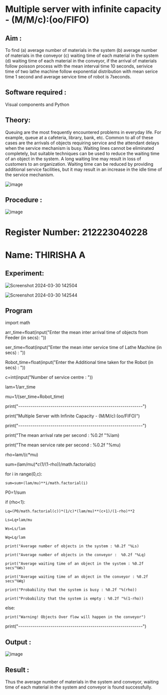 # Multiple server with infinite capacity - (M/M/c):(oo/FIFO)
## Aim :
To find (a) average number of materials in the system (b) average number of materials in the conveyor (c) waiting time of each material in the system (d) waiting time of each material in the conveyor, if the arrival  of materials follow poisson process with the mean interval time 10 seconds, serivice time of two lathe machine follow exponential distribution with mean serice time 1 second and average service time of robot is 7seconds.

## Software required :
Visual components and Python

## Theory:
Queuing are the most frequently encountered problems in everyday life. For example, queue at a cafeteria, library, bank, etc. Common to all of these cases are the arrivals of objects requiring service and the attendant delays when the service mechanism is busy. Waiting lines cannot be eliminated completely, but suitable techniques can be used to reduce the waiting time of an object in the system. A long waiting line may result in loss of customers to an organization. Waiting time can be reduced by providing additional service facilities, but it may result in an increase in the idle time of the service mechanism.

![image](https://user-images.githubusercontent.com/103921593/203238035-1c8109bc-cbf2-4c77-baea-c5b682a752ef.png)

## Procedure :

![image](https://user-images.githubusercontent.com/103921593/203238265-176740b0-eae2-4772-90be-5449869ac9b0.png)

# Register Number: 212223040228

# Name: THIRISHA A

## Experiment:

![Screenshot 2024-03-30 142504](https://github.com/thirisha-0610/Muttiple-capacity-with-infinite-capacity/assets/149347494/302e0919-a4d4-42db-879a-7ba3f1fb5139)

![Screenshot 2024-03-30 142544](https://github.com/thirisha-0610/Muttiple-capacity-with-infinite-capacity/assets/149347494/a4732135-2743-480b-b2db-d2e0a6f58cfd)


## Program

import math

arr_time=float(input("Enter the mean inter arrival time of objects from Feeder (in secs): "))

ser_time=float(input("Enter the mean  inter service time of Lathe Machine (in secs) :  "))

Robot_time=float(input("Enter the Additional time taken for the Robot (in secs) :  "))

c=int(input("Number of service centre :  "))

lam=1/arr_time

mu=1/(ser_time+Robot_time)

print("--------------------------------------------------------------")

print("Multiple Server with Infinite Capacity - (M/M/c):(oo/FIFO)")

print("--------------------------------------------------------------")

print("The mean arrival rate per second : %0.2f "%lam)

print("The mean service rate per second : %0.2f "%mu)

rho=lam/(c*mu)

sum=(lam/mu)**c*(1/(1-rho))/math.factorial(c)

for i in range(0,c):

    sum=sum+(lam/mu)**i/math.factorial(i)
    
P0=1/sum

if (rho<1):

    Lq=(P0/math.factorial(c))*(1/c)*(lam/mu)**(c+1)/(1-rho)**2
    
    Ls=Lq+lam/mu
    
    Ws=Ls/lam
    
    Wq=Lq/lam
    
    print("Average number of objects in the system : %0.2f "%Ls)
    
    print("Average number of objects in the conveyor :  %0.2f "%Lq)
    
    print("Average waiting time of an object in the system : %0.2f secs"%Ws)
    
    print("Average waiting time of an object in the conveyor : %0.2f secs"%Wq)
    
    print("Probability that the system is busy : %0.2f "%(rho))
    
    print("Probability that the system is empty : %0.2f "%(1-rho))
    
else:

    print("Warning! Objects Over flow will happen in the conveyor")
    
print("--------------------------------------------------------------")


## Output :

![image](https://github.com/thirisha-0610/Muttiple-capacity-with-infinite-capacity/assets/149347494/d3b676e6-621a-45cd-b2f6-409c150a3c51)


## Result : 

Thus the average number of materials in the system and conveyor, waiting time of each material in the system and conveyor is found successfully.

